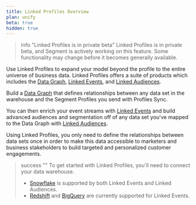 ```yaml
---
title: Linked Profiles Overview
plan: unify
beta: true
hidden: true
---
```


> info "Linked Profiles is in private beta"
> Linked Profiles is in private beta, and Segment is actively working on this feature. Some functionality may change before it becomes generally available. 

Use Linked Profiles to expand your model beyond the profile to the entire universe of business data. Linked Profiles offers a suite of products which includes the [Data Graph](/docs/unify/linked-profiles/data-graph/), [Linked Events](/docs/unify/linked-profiles/linked-events/), and [Linked Audiences](/docs/engage/audiences/linked-audiences/). 

Build a [Data Graph](/docs/unify/linked-profiles/data-graph/) that defines relationships between any data set in the warehouse and the Segment Profiles you send with Profiles Sync. 

You can then enrich your event streams with [Linked Events](/docs/unify/linked-profiles/linked-events/) and build advanced audiences and segmentation off of any data set you've mapped to the Data Graph with [Linked Audiences](/docs/engage/audiences/linked-audiences/).


Using Linked Profiles, you only need to define the relationships between data sets once in order to make this data accessible to marketers and business stakeholders to build targeted and personalized customer engagements.

> success ""
> To get started with Linked Profiles, you'll need to connect your data warehouse. 
> - [Snowflake](/docs/unify/linked-profiles/setup-guides/snowflake-setup/) is supported by both Linked Events and Linked Audiences.
> - [Redshift](/docs/unify/linked-profiles/setup-guides/redshift-setup/) and [BigQuery](/docs/unify/linked-profiles/setup-guides/BigQuery-setup/)  are currently supported for Linked Events.

